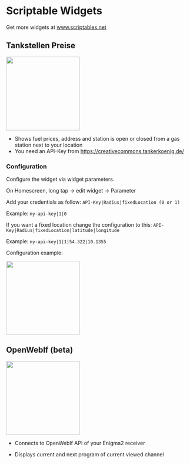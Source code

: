 
# Scriptable Widgets

  

Get more widgets at www.scriptables.net

  

## Tankstellen Preise

<img  height="200px"  src="https://raw.githubusercontent.com/Necriso/ScriptableWidgets/main/images/tankstellenpreise.png"  />
  

- Shows fuel prices, address and station is open or closed from a gas station next to your location
- You need an API-Key from https://creativecommons.tankerkoenig.de/

### Configuration

Configure the widget via widget parameters.

On Homescreen, long tap -> edit widget -> Parameter

Add your credentials as follow:
`API-Key|Radius|fixedLocation (0 or 1)`

Example: `my-api-key|1|0`


If you want a fixed location change the configuration to this:
`API-Key|Radius|fixedLocation|latitude|longitude`

Example: `my-api-key|1|1|54.322|10.1355`

Configuration example:

<img  height="200px"  src="https://raw.githubusercontent.com/Necriso/ScriptableWidgets/main/images/tankstellenpreise-config.png"  />



## OpenWebIf (beta)

  

<img  height="200px"  src="https://raw.githubusercontent.com/Necriso/ScriptableWidgets/main/images/openwebif.png"  />

  

- Connects to OpenWebIf API of your Enigma2 receiver

- Displays current and next program of current viewed channel
